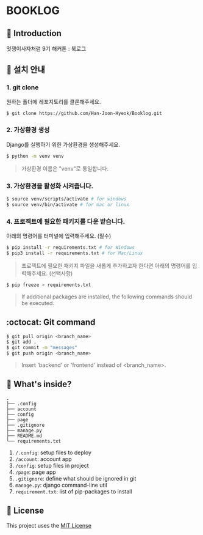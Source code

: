 BOOKLOG
===

📖 Introduction
---

멋쟁이사자처럼 9기 해커톤 : 북로그

🏁 설치 안내
---

### 1. git clone

원하는 폴더에 레포지토리를 클론해주세요.

```bash
$ git clone https://github.com/Han-Joon-Hyeok/Booklog.git
```

### 2. 가상환경 생성

Django를 실행하기 위한 가상환경을 생성해주세요.

```bash
$ python -m venv venv
```

> 가상환경 이름은 "venv"로 통일합니다.

### 3. 가상환경을 활성화 시켜줍니다.

```bash
$ source venv/scripts/activate # for windows
$ source venv/bin/activate # for mac or linux
```

### 4. 프로젝트에 필요한 패키지를 다운 받습니다.

아래의 명령어를 터미널에 입력해주세요. (필수)

```bash
$ pip install -r requirements.txt # for Windows
$ pip3 install -r requirements.txt # for Mac/Linux
```

> 프로젝트에 필요한 패키지 파일을 새롭게 추가하고자 한다면 아래의 명령어를 입력해주세요. (선택사항)

```bash
$ pip freeze > requirements.txt
```

> If additional packages are installed, the following commands should be executed.

:octocat: Git command
---

```bash
$ git pull origin <branch_name>
$ git add .
$ git commit -m "messages"
$ git push origin <branch_name>
```

> Insert 'backend' or 'frontend' instead of <branch_name>.

🧐 What's inside?
---
    .
    ├── .config
    ├── account
    ├── config
    ├── page
    ├── .gitignore
    ├── manage.py
    ├── README.md
    └── requirements.txt

1. `/.config`: setup files to deploy
2. `/account`: account app
3. `/config`: setup files in project
4. `/page`: page app
5. `.gitignore`: define what should be ignored in git
6. `manage.py`: django command-line util
7. `requirement.txt`: list of pip-packages to install

📝 License
---
This project uses the [MIT License](LICENSE)